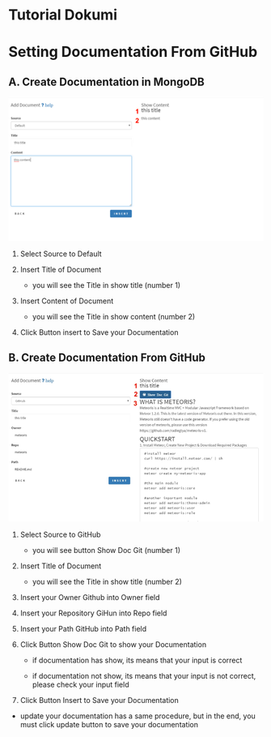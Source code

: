 # Tutorial Dokumi

# Setting Documentation From GitHub

## A. Create Documentation in MongoDB

![enter image description here](https://github.com/mucasali/Dokumi/blob/master/images/inputDefault.png)

  1. Select Source to Default
  
  2. Insert Title of Document
    
     * you will see the Title in show title (number 1)
     
  3. Insert Content of Document    
  
     * you will see the Title in show content (number 2)
     
  4. Click Button insert to Save your Documentation
     

## B. Create Documentation From GitHub

![enter image description here](https://github.com/mucasali/Dokumi/blob/master/images/inputGithub.png)

  1. Select Source to GitHub
  
      * you will see button Show Doc Git (number 1) 
      
  2. Insert Title of Document
  
     * you will see the Title in show title (number 2)
     
  3. Insert your Owner Github into Owner field
  
  4. Insert your Repository GiHun into Repo field
  
  5. Insert your Path GitHub into Path field
  
  6. Click Button Show Doc Git to show your Documentation
  
      - if documentation has show, its means that your input is correct 
      
      - if documentation not show, its means that your input is not correct, please check your input field
      
  7. Click Button Insert to Save your Documentation
  

* update your documentation has a same procedure, but in the end, you must click update button to save your documentation
